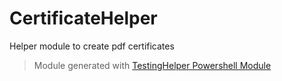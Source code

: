 # CertificateHelper

Helper module to create pdf certificates

> Module generated with [TestingHelper Powershell Module](https://www.powershellgallery.com/packages/TestingHelper/)
